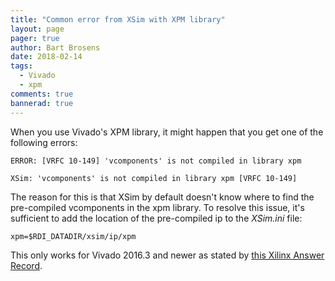 ```yaml
---
title: "Common error from XSim with XPM library"
layout: page
pager: true
author: Bart Brosens
date: 2018-02-14
tags:
  - Vivado
  - xpm
comments: true
bannerad: true
---
```


When you use Vivado's XPM library, it might happen that you get one of the
following errors:
```
ERROR: [VRFC 10-149] 'vcomponents' is not compiled in library xpm
```
```
XSim: 'vcomponents' is not compiled in library xpm [VRFC 10-149]
```

The reason for this is that XSim by default doesn't know where to find the
pre-compiled vcomponents in the xpm library.
To resolve this issue, it's sufficient to add the location of the pre-compiled
ip to the *XSim.ini* file:
```
xpm=$RDI_DATADIR/xsim/ip/xpm
```

This only works for Vivado 2016.3 and newer as stated by
[this Xilinx Answer Record](https://www.xilinx.com/support/answers/69875.html).
